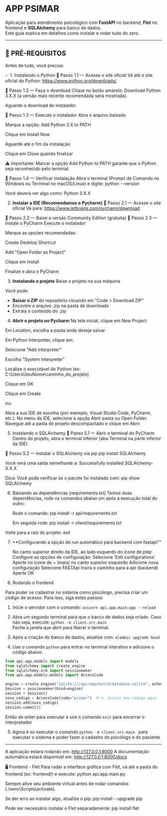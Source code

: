 # APP PSIMAR

Aplicação para atendimento psicológico com **FastAPI** no backend, **Flet** no frontend e **SQLAlchemy** para banco de dados.  
Este guia explica em detalhes como instalar e rodar tudo do zero.

---

## 🧰 PRÉ-REQUISITOS

Antes de tudo, você precisa:

✅ 1. Instalando o Python
🔹 Passo 1.1 — Acesse o site oficial
Vá até o site oficial do Python: https://www.python.org/downloads/

🔹 Passo 1.2 — Faça o download
Clique no botão amarelo: Download Python 3.X.X (a versão mais recente recomendada será mostrada).

Aguarde o download do instalador.

🔹 Passo 1.3 — Execute o instalador
Abra o arquivo baixado

Marque a opção: Add Python 3.X to PATH

Clique em Install Now

Aguarde até o fim da instalação

Clique em Close quando finalizar

⚠️ Importante: Marcar a opção Add Python to PATH garante que o Python seja reconhecido pelo terminal.

🔹 Passo 1.4 — Verificar instalação
Abra o terminal (Prompt de Comando no Windows ou Terminal no macOS/Linux) e digite:
python --version

Você deverá ver algo como:
Python 3.X.X



2. **Instalar a IDE (Recomendamos o Pycharm)**
  🔹 Passo 2.1 — Acesse o site oficial
Vá para: https://www.jetbrains.com/pycharm/download

🔹 Passo 2.2 — Baixe a versão Community Edition (gratuita)
🔹 Passo 2.3 — Instale o PyCharm
Execute o instalador

Marque as opções recomendadas:

Create Desktop Shortcut

Add "Open Folder as Project"

Clique em Install

Finalize e abra o PyCharm



3. **Instalando o projeto**
   Baixe o projeto na sua máquina

Você pode:
- **Baixar o ZIP** do repositório clicando em "Code > Download ZIP"
- Encontre o arquivo .zip na pasta de downloads
- Extraia o conteúdo do .zip


4. **Abrir o projeto no Pycharm**
 Na tela inicial, clique em New Project

Em Location, escolha a pasta onde deseja salvar

Em Python Interpreter, clique em:

   Selecione "Add Interpreter"

   Escolha "System Interpreter"

   Localize o executável do Python (ex: C:\Users\SeuNome\caminho_do_projeto)

Clique em OK

Clique em Create

ou:

Abra a sua IDE de escolha (por exemplo, Visual Studio Code, PyCharm, etc.).
No menu da IDE, selecione a opção Abrir pasta ou Open Folder.
Navegue até a pasta do projeto descompactado e clique em Abrir.



5. Instalando o SQLAlchemy
🔹 Passo 5.1 — Abrir o terminal do PyCharm
Dentro do projeto, abra o terminal inferior (aba Terminal na parte inferior da IDE)

🔹 Passo 5.2 — Instalar o SQLAlchemy via pip
pip install SQLAlchemy

Você verá uma saída semelhante a:
Successfully installed SQLAlchemy-X.X.X


Dica: Você pode verificar se o pacote foi instalado com:
pip show SQLAlchemy

6. Baixando as dependências (requirements.txt)
   Temos duas dependências, rode os comandos abaixo um após a execução total do outro:

   Rode o comando:
   pip install -r api/requirements.txt

   Em seguida rode:
   pip install -r client/requirements.txt
   

Volte para a raíz do projeto:
exit

7. **Configurando a opção de run automático para backend com fastapi""

   No canto superior direito da IDE, ao lado esquerdo do ícone de _play_ Configure as opções de configuração:
   Selecione 'Edit configurations'
   Aperte no ícone de + (mais) no canto superior esquerdo
   Adicione nova configuração
   Selecione FASTApi
   Insira o caminho para a api (backend)
   Aperte OK

8. Rodando o frontend

Para poder se cadastrar no sistema como psicólogo, precisa criar um código de acesso. Para isso, siga estes passos:

1. Inicie o servidor com o comando:
   `uvicorn api.app.main:app --reload`

2. Abra um segundo terminal para que o banco de dados seja criado. Caso não seja, execute:
   `python -m client.src.main`  
   Feche a janela que abrir para liberar o terminal.

3. Após a criação do banco de dados, atualize com:
   `alembic upgrade head`

4. Use o comando `python` para entrar no terminal interativo e adicione o código abaixo:


```python
from api.app.models import models
from sqlalchemy import create_engine
from sqlalchemy.orm import sessionmaker
from api.app.models.models import AccessCode

engine = create_engine("sqlite:///api/app/build/database.sqlite", echo=True)
Session = sessionmaker(bind=engine)
session = Session()
novo_codigo = AccessCode(code="psimar")  # <- Insira seu código aqui
session.add(novo_codigo)
session.commit()
```
  Então de enter para executar e use o comando `exit` para encerrar o interpretador
  
5. Agora é so executar o comando `python -m client.src.main ` para executar o sistema e poder fazer o cadastro do psicólogo e do paciente



<hr>



A aplicação estará rodando em: http://127.0.0.1:8000
A documentação automática estará disponível em: http://127.0.0.1:8000/docs

🖥️ Frontend - Flet
Para rodar a interface gráfica com Flet, vá até a pasta do frontend (ex: frontend/) e execute:
python api.app.main.py



Sempre ative seu ambiente virtual antes de rodar comandos (.\venv\Scripts\activate).

Se der erro ao instalar algo, atualize o pip:
pip install --upgrade pip

Pode ser necessário instalar o Flet separadamente:
pip install flet
